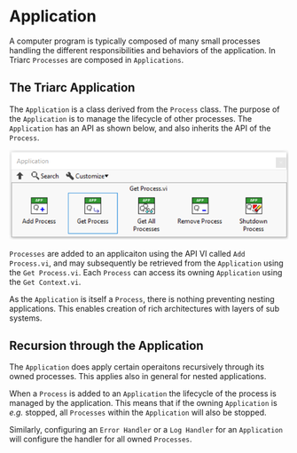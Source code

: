 # Application

A computer program is typically composed of many small processes handling the different responsibilities and behaviors of the application.
In Triarc `Processes` are composed in `Applications`.

## The Triarc Application

The `Application` is a class derived from the `Process` class.
The purpose of the `Application` is to manage the lifecycle of other processes.
The `Application` has an API as shown below, and also inherits the API of the `Process`.

![API](img/application_API.png)

`Processes` are added to an applicaiton using the API VI called `Add Process.vi`, and may subsequently be retrieved from the `Application` using the `Get Process.vi`.
Each `Process` can access its owning `Application` using the `Get Context.vi`.

As the `Application` is itself a `Process`, there is nothing preventing nesting applications.
This enables creation of rich architectures with layers of sub systems. 

## Recursion through the Application

The `Application` does apply certain operaitons recursively through its owned processes.
This applies also in general for nested applications.

When a `Process` is added to an `Application` the lifecycle of the process is managed by the application.
This means that if the owning `Application` is *e.g.* stopped, all `Processes` within the `Application` will also be stopped.

Similarly, configuring an `Error Handler` or a `Log Handler` for an `Application` will configure the handler for all owned `Processes`.
